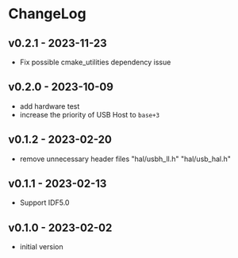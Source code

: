 # ChangeLog

## v0.2.1 - 2023-11-23

* Fix possible cmake_utilities dependency issue

## v0.2.0 - 2023-10-09

* add hardware test
* increase the priority of USB Host to `base+3`

## v0.1.2 - 2023-02-20

* remove unnecessary header files "hal/usbh_ll.h" "hal/usb_hal.h"

## v0.1.1 - 2023-02-13

* Support IDF5.0

## v0.1.0 - 2023-02-02

* initial version
